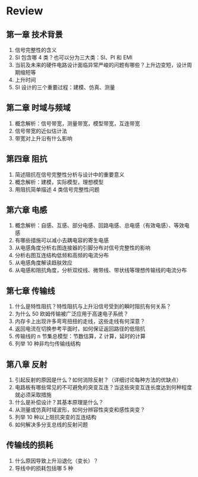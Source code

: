 # Review

## 第一章 技术背景

1. 信号完整性的含义
1. SI 包含哪 4 类？也可以分为三大类：SI、PI 和 EMI
1. 当前及未来的硬件电路设计面临异常严峻的问题有哪些？上升边变短，设计周期缩短等
1. 上升时间
1. SI 设计的三个重要过程：建模、仿真、测量

## 第二章 时域与频域

1. 概念解析：信号带宽，测量带宽，模型带宽，互连带宽
1. 信号带宽的近似估计法
1. 带宽对上升沿有什么影响

## 第四章 阻抗

1. 简述阻抗在信号完整性分析与设计中的重要意义
1. 概念解析：建模，实际模型，理想模型
1. 用阻抗简单描述 4 类信号完整性问题

## 第六章 电感

1. 概念解析：自感、互感、部分电感、回路电感、总电感（有效电感）、等效电感
1. 有哪些措施可以减小去耦电容的寄生电感
1. 从电感角度分析右图连接器的引脚分布对信号完整性的影响
1. 分析右图互连结构低频和高频的电流分布
1. 从电感角度解读趋肤效应
1. 从电感和阻抗角度，分析双绞线、微带线、带状线等理想传输线的电流分布

## 第七章 传输线

1. 什么是特性阻抗？特性阻抗与上升沿信号受到的瞬时阻抗有何关系？
1. 为什么 50 欧姆传输被广泛应用于高速电子系统？
1. 内存卡上出现许多弯弯扭扭的走线，这些走线有何深意？
1. 返回电流在切换参考平面时，如何保证返回路径的低阻抗
1. 传输线的 n 节集总模型：节数估算，Z 计算，延时的计算
1. 列举 10 种非均匀传输线结构

## 第八章 反射

1. 引起反射的原因是什么？如何消除反射？（详细讨论每种方法的优缺点）
1. 电路板有哪些常见的不可避免的突变互连？当这些突变互连长度达到何种程度就必须采取措施
1. 什么是补偿设计？其基本原理是什么？
1. 从测量或仿真时域波形，如何分辨容性突变和感性突变？
1. 列举 10 种以上阻抗突变的互连结构
1. 如何解决多分支总线的反射问题

## 传输线的损耗

1. 什么原因导致上升沿退化（变长）？
1. 导线中的损耗包括哪 5 种

